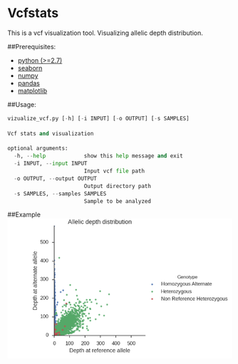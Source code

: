 # Vcfstats
This is a vcf visualization tool. Visualizing allelic depth distribution.


##Prerequisites:
* [python (>=2.7)](https://www.python.org/downloads/)
* [seaborn](http://stanford.edu/~mwaskom/software/seaborn/index.html)
* [numpy](http://www.numpy.org/)
* [pandas](http://pandas.pydata.org/)
* [matplotlib](http://matplotlib.org/)


##Usage:
```python
vizualize_vcf.py [-h] [-i INPUT] [-o OUTPUT] [-s SAMPLES]

Vcf stats and visualization

optional arguments:
  -h, --help            show this help message and exit
  -i INPUT, --input INPUT
                        Input vcf file path
  -o OUTPUT, --output OUTPUT
                        Output directory path
  -s SAMPLES, --samples SAMPLES
                        Sample to be analyzed
```

##Example
![example.png](example.png)
